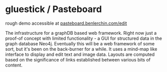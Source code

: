 gluestick / Pasteboard
=========
rough demo accessible at [pasteboard.benlerchin.com/edit](http://pasteboard.benlerchin.com/edit)


The infrastructure for a graphDB based web framework. Right now just a proof-of concept with limited functionality - a GUI for structured data in the graph database Neo4j. Eventually this will be a web framework of some sort, but it's been on the back-burner for a while.  It uses a mind-map like interface to display and edit text and image data. Layouts are computed based on the significance of links established between various bits of content.
